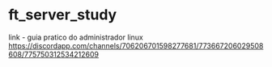 # ft_server_study

link - guia pratico do administrador linux
https://discordapp.com/channels/706206701598277681/773667206029508608/775750312534212609